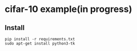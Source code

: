 # cifar-10 example(in progress)


## Install

```
pip install -r requirements.txt
sudo apt-get install python3-tk
```
